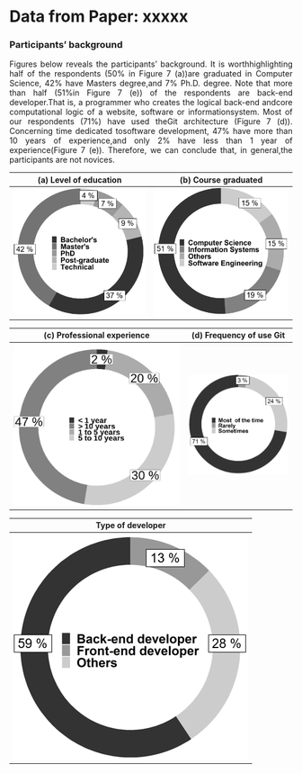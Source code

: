 # Data from Paper: xxxxx 

### Participants’ background

<p align="justify">
Figures below reveals the participants’ background. It is worthhighlighting half of the respondents (50% in Figure 7 (a))are graduated in Computer Science, 42% have Masters degree,and 7% Ph.D. degree. Note that more than half (51%in Figure 7 (e)) of the respondents are back-end developer.That is, a programmer who creates the logical back-end andcore computational logic of a website, software or informationsystem. Most of our respondents (71%) have used theGit architecture (Figure 7 (d)). Concerning time dedicated tosoftware development, 47% have more than 10 years of experience,and only 2% have less than 1 year of experience(Figure 7 (e)). Therefore, we can conclude that, in general,the participants are not novices.
</p>


| (a) Level of education  | (b) Course graduated |
| ---          |     ---        |
|   ![](https://raw.githubusercontent.com/johnatan-si/JSERD2020/master/education.PNG?v=4&s=200 )        |      ![](https://raw.githubusercontent.com/johnatan-si/JSERD2020/master/graduated.PNG?v=4&s=200  )      |

| (c) Professional experience  | (d) Frequency of use Git  |
| ---          |     ---        |
|  ![](https://raw.githubusercontent.com/johnatan-si/JSERD2020/master/experiencia.png?v=4&s=200 )         |        ![](https://raw.githubusercontent.com/johnatan-si/JSERD2020/master/git.PNG?v=4&s=200 )    |

| Type of developer  | 
| ---          |  
|   ![](https://raw.githubusercontent.com/johnatan-si/JSERD2020/master/applications.PNG?v=4&s=20  ) |   
